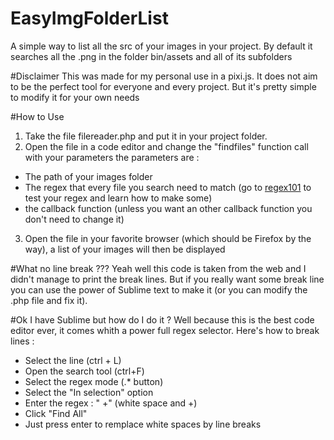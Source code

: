 # EasyImgFolderList
A simple way to list all the src of your images in your project.
By default it searches all the .png in the folder bin/assets and all of its subfolders

#Disclaimer
This was made for my personal use in a pixi.js. It does not aim to be the perfect tool for everyone and every project. But it's pretty simple to modify it for your own needs

#How to Use
1. Take the file filereader.php and put it in your project folder.
2. Open the file in a code editor and change the "findfiles" function call with your parameters the parameters are :
  - The path of your images folder
  - The regex that every file you search need to match (go to [regex101](https://regex101.com/) to test your regex and learn how to make some)
  - the callback function (unless you want an other callback function you don't need to change it)
3. Open the file in your favorite browser (which should be Firefox by the way), a list of your images will then be displayed

#What no line break ???
Yeah well this code is taken from the web and I didn't manage to print the break lines. 
But if you really want some break line you can use the power of Sublime text to make it (or you can modify the .php file and fix it).

#Ok I have Sublime but how do I do it ?
Well because this is the best code editor ever, it comes whith a power full regex selector. Here's how to break lines : 
* Select the line (ctrl + L)
* Open the search tool (ctrl+F)
* Select the regex mode (.* button)
* Select the "In selection" option
* Enter the regex : " +" (white space and +)
* Click "Find All"
* Just press enter to remplace white spaces by line breaks





